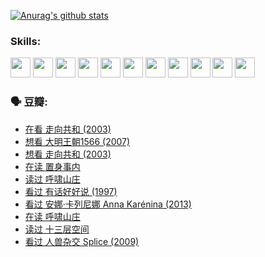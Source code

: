 
[![Anurag's github stats](https://github-readme-stats.vercel.app/api?username=w940853815)](https://github.com/anuraghazra/github-readme-stats)

### Skills:

<code><img height="32" src="https://cdn.jsdelivr.net/npm/simple-icons@v5/icons/python.svg"></code>
<code><img height="32" src="https://cdn.jsdelivr.net/npm/simple-icons@v5/icons/javascript.svg"></code>
<code><img height="32" src="https://cdn.jsdelivr.net/npm/simple-icons@v5/icons/django.svg"></code>
<code><img height="32" src="https://cdn.jsdelivr.net/npm/simple-icons@v5/icons/flask.svg"></code>
<code><img height="32" src="https://cdn.jsdelivr.net/npm/simple-icons@v5/icons/vuetify.svg"></code>
<code><img height="32" src="https://cdn.jsdelivr.net/npm/simple-icons@v5/icons/git.svg"></code>
<code><img height="32" src="https://cdn.jsdelivr.net/npm/simple-icons@v5/icons/docker.svg"></code>
<code><img height="32" src="https://cdn.jsdelivr.net/npm/simple-icons@v5/icons/postgresql.svg"></code>
<code><img height="32" src="https://cdn.jsdelivr.net/npm/simple-icons@v5/icons/elasticsearch.svg"></code>
<code><img height="32" src="https://cdn.jsdelivr.net/npm/simple-icons@v5/icons/macos.svg"></code>
<code><img height="32" src="https://cdn.jsdelivr.net/npm/simple-icons@v5/icons/linux.svg"></code>

### 🗣 豆瓣:

<!-- DOUBAN-ACTIVITIES:START -->
- [在看 走向共和‎ (2003)](https://www.douban.com/people/136069238/status/3711470443/?_i=41420898)
- [想看 大明王朝1566‎ (2007)](https://www.douban.com/people/136069238/status/3710980213/?_i=41420898)
- [想看 走向共和‎ (2003)](https://www.douban.com/people/136069238/status/3710980002/?_i=41420898)
- [在读 置身事内](https://www.douban.com/people/136069238/status/3710472151/?_i=41420898)
- [读过 呼啸山庄](https://www.douban.com/people/136069238/status/3710470617/?_i=41420898)
- [看过 有话好好说‎ (1997)](https://www.douban.com/people/136069238/status/3709833172/?_i=41420898)
- [看过 安娜·卡列尼娜 Anna Karénina‎ (2013)](https://www.douban.com/people/136069238/status/3708942010/?_i=41420898)
- [在读 呼啸山庄](https://www.douban.com/people/136069238/status/3701626992/?_i=41420898)
- [读过 十三层空间](https://www.douban.com/people/136069238/status/3700755247/?_i=41420898)
- [看过 人兽杂交 Splice‎ (2009)](https://www.douban.com/people/136069238/status/3700243036/?_i=41420898)
<!-- DOUBAN-ACTIVITIES:END -->
<!--
**w940853815/w940853815** is a ✨ _special_ ✨ repository because its `README.md` (this file) appears on your GitHub profile.

Here are some ideas to get you started:

- 🔭 I’m currently working on ...
- 🌱 I’m currently learning ...
- 👯 I’m looking to collaborate on ...
- 🤔 I’m looking for help with ...
- 💬 Ask me about ...
- 📫 How to reach me: ...
- 😄 Pronouns: ...
- ⚡ Fun fact: ...
-->
